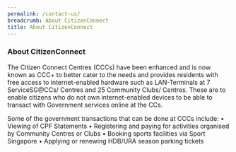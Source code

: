 ```yaml
---
permalink: /contact-us/
breadcrumb: About CitizenConnect
title: About CitizenConnect
---
```


### About CitizenConnect
The Citizen Connect Centres (CCCs) have been enhanced and is now known as CCC+ to better cater to the needs and provides residents with free access to internet-enabled hardware such as LAN-Terminals at 7 ServiceSG@CCs/ Centres and 25 Community Clubs/ Centres.  These are to enable citizens who do not own internet-enabled devices to be able to transact with Government services online at the CCs. 

Some of the government transactions that can be done at CCCs include:
•	Viewing of CPF Statements
•	Registering and paying for activities organised by Community Centres or Clubs
•	Booking sports facilities via Sport Singapore
•	Applying or renewing HDB/URA season parking tickets

